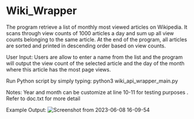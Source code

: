 # Wiki_Wrapper

The program retrieve a list of monthly most viewed articles on Wikipedia.
It scans through view counts of 1000 articles a day and sum up all view 
counts belonging to the same article. At the end of the program, all articles
are sorted and printed in descending order based on view counts. 

User Input:
Users are allow to enter a name from the list and the program will output 
the view count of the selected article and the day of the month where this
article has the most page views.

Run Python script by simply typing: python3 wiki_api_wrapper_main.py


Notes:
Year and month can be customize at line 10-11 for testing purposes
. Refer to doc.txt for more detail


Example Output:
![Screenshot from 2023-06-08 16-09-54](https://github.com/wsu6/wiki_wrapper/assets/100537776/2c3c3883-41fc-4534-b859-5f3e462a58de)
